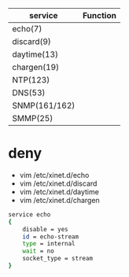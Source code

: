 
| service       | Function           |
| ------------- | ---------------------- |
| echo(7)       |
| discard(9)    |
| daytime(13)   |
| chargen(19)   |
| NTP(123)      |
| DNS(53)       |
| SNMP(161/162) |
| SMMP(25)      |

# deny

* vim /etc/xinet.d/echo
* vim /etc/xinet.d/discard
* vim /etc/xinet.d/daytime
* vim /etc/xinet.d/chargen

``` bash
service echo
{
	disable = yes
	id = echo-stream
	type = internal
	wait = no
	socket_type = stream
}

```
